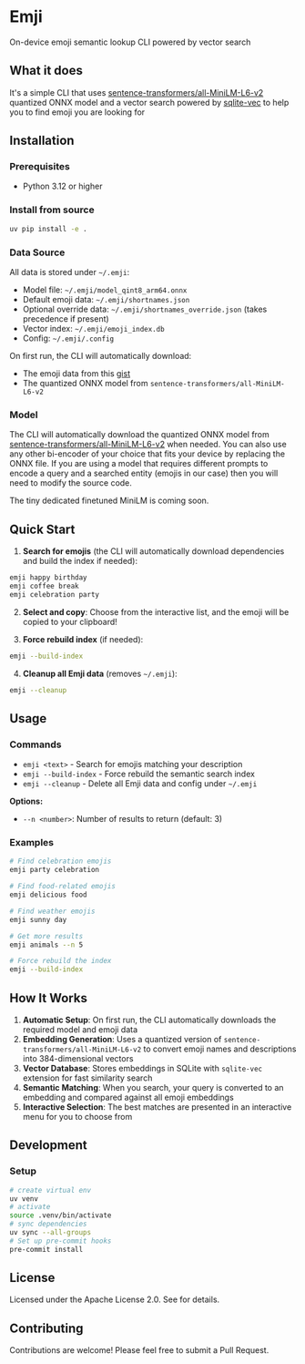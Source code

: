 # Emji

On-device emoji semantic lookup CLI powered by vector search

## What it does

It's a simple CLI that uses [sentence-transformers/all-MiniLM-L6-v2](https://huggingface.co/sentence-transformers/all-MiniLM-L6-v2/tree/main/onnx) quantized ONNX model and a vector search powered by [sqlite-vec](https://github.com/asg017/sqlite-vec) to help you to find emoji you are looking for

## Installation

### Prerequisites

- Python 3.12 or higher

### Install from source

```bash
uv pip install -e .
```

### Data Source

All data is stored under `~/.emji`:

- Model file: `~/.emji/model_qint8_arm64.onnx`
- Default emoji data: `~/.emji/shortnames.json`
- Optional override data: `~/.emji/shortnames_override.json` (takes precedence if present)
- Vector index: `~/.emji/emoji_index.db`
- Config: `~/.emji/.config`

On first run, the CLI will automatically download:

- The emoji data from this [gist](https://gist.github.com/subpath/13bd5c15f76f451dfcb85421a53f0666)
- The quantized ONNX model from `sentence-transformers/all-MiniLM-L6-v2`

### Model

The CLI will automatically download the quantized ONNX model from [sentence-transformers/all-MiniLM-L6-v2](https://huggingface.co/sentence-transformers/all-MiniLM-L6-v2/tree/main/onnx) when needed. You can also use any other bi-encoder of your choice that fits your device by replacing the ONNX file. If you are using a model that requires different prompts to encode a query and a searched entity (emojis in our case) then you will need to modify the source code.

The tiny dedicated finetuned MiniLM is coming soon.

## Quick Start

1. **Search for emojis** (the CLI will automatically download dependencies and build the index if needed):

  ```bash
  emji happy birthday
  emji coffee break
  emji celebration party
  ```

2. **Select and copy**: Choose from the interactive list, and the emoji will be copied to your clipboard!

3. **Force rebuild index** (if needed):

  ```bash
  emji --build-index
  ```

4. **Cleanup all Emji data** (removes `~/.emji`):

  ```bash
  emji --cleanup
  ```

## Usage

### Commands

- `emji <text>` - Search for emojis matching your description
- `emji --build-index` - Force rebuild the semantic search index
- `emji --cleanup` - Delete all Emji data and config under `~/.emji`

**Options:**

- `--n <number>`: Number of results to return (default: 3)

### Examples

```bash
# Find celebration emojis
emji party celebration

# Find food-related emojis
emji delicious food

# Find weather emojis
emji sunny day

# Get more results
emji animals --n 5

# Force rebuild the index
emji --build-index
```

## How It Works

1. **Automatic Setup**: On first run, the CLI automatically downloads the required model and emoji data
2. **Embedding Generation**: Uses a quantized version of `sentence-transformers/all-MiniLM-L6-v2` to convert emoji names and descriptions into 384-dimensional vectors
3. **Vector Database**: Stores embeddings in SQLite with `sqlite-vec` extension for fast similarity search
4. **Semantic Matching**: When you search, your query is converted to an embedding and compared against all emoji embeddings
5. **Interactive Selection**: The best matches are presented in an interactive menu for you to choose from

## Development

### Setup

```bash
# create virtual env
uv venv
# activate
source .venv/bin/activate
# sync dependencies
uv sync --all-groups
# Set up pre-commit hooks
pre-commit install
```

## License

Licensed under the Apache License 2.0\. See <LICENSE> for details.

## Contributing

Contributions are welcome! Please feel free to submit a Pull Request.
